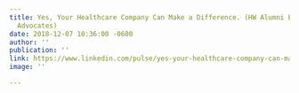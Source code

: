 ```yaml
---
title: Yes, Your Healthcare Company Can Make a Difference. (HW Alumni Exhale Healthcare
  Advocates)
date: 2018-12-07 10:36:00 -0600
author: ''
publication: ''
link: https://www.linkedin.com/pulse/yes-your-healthcare-company-can-make-difference-sarah-o-leary/?trk=pulse_spock-articles
image: ''

---
```

